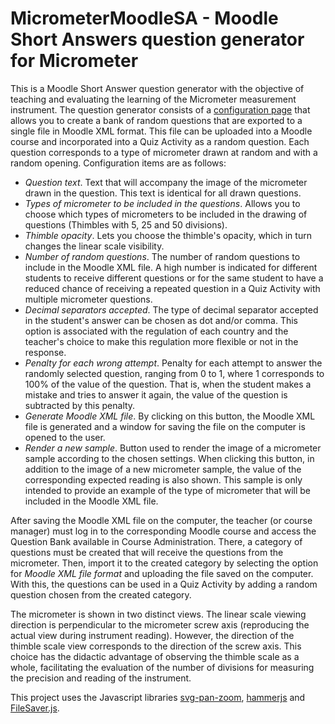 **MicrometerMoodleSA** - Moodle Short Answers question generator for Micrometer
==============

This is a Moodle Short Answer question generator with the objective of teaching and evaluating the learning of the Micrometer measurement instrument. The question generator consists of a [configuration page](https://jocoteles.github.io/MicrometerMoodleSA/) that allows you to create a bank of random questions that are exported to a single file in Moodle XML format. This file can be uploaded into a Moodle course and incorporated into a Quiz Activity as a random question. Each question corresponds to a type of micrometer drawn at random and with a random opening. Configuration items are as follows:

- *Question text*. Text that will accompany the image of the micrometer drawn in the question. This text is identical for all drawn questions.
- *Types of micrometer to be included in the questions*. Allows you to choose which types of micrometers to be included in the drawing of questions (Thimbles with 5, 25 and 50 divisions).
- *Thimble opacity*. Lets you choose the thimble's opacity, which in turn changes the linear scale visibility.
- *Number of random questions*. The number of random questions to include in the Moodle XML file. A high number is indicated for different students to receive different questions or for the same student to have a reduced chance of receiving a repeated question in a Quiz Activity with multiple micrometer questions.
- *Decimal separators accepted*. The type of decimal separator accepted in the student's answer can be chosen as dot and/or comma. This option is associated with the regulation of each country and the teacher's choice to make this regulation more flexible or not in the response.
- *Penalty for each wrong attempt*. Penalty for each attempt to answer the randomly selected question, ranging from 0 to 1, where 1 corresponds to 100% of the value of the question. That is, when the student makes a mistake and tries to answer it again, the value of the question is subtracted by this penalty.
- *Generate Moodle XML file*. By clicking on this button, the Moodle XML file is generated and a window for saving the file on the computer is opened to the user.
- *Render a new sample*. Button used to render the image of a micrometer sample according to the chosen settings. When clicking this button, in addition to the image of a new micrometer sample, the value of the corresponding expected reading is also shown. This sample is only intended to provide an example of the type of micrometer that will be included in the Moodle XML file.

After saving the Moodle XML file on the computer, the teacher (or course manager) must log in to the corresponding Moodle course and access the Question Bank available in Course Administration. There, a category of questions must be created that will receive the questions from the micrometer. Then, import it to the created category by selecting the option for *Moodle XML file format* and uploading the file saved on the computer. With this, the questions can be used in a Quiz Activity by adding a random question chosen from the created category.

The micrometer is shown in two distinct views. The linear scale viewing direction is perpendicular to the micrometer screw axis (reproducing the actual view during instrument reading). However, the direction of the thimble scale view corresponds to the direction of the screw axis. This choice has the didactic advantage of observing the thimble scale as a whole, facilitating the evaluation of the number of divisions for measuring the precision and reading of the instrument.

This project uses the Javascript libraries [svg-pan-zoom](https://github.com/bumbu/svg-pan-zoom), [hammerjs](https://github.com/hammerjs/hammer.js) and [FileSaver.js](https://github.com/eligrey/FileSaver.js/).

